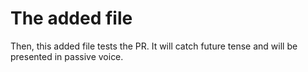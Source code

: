 # The added file

Then, this added file tests the  PR. It will catch future tense and will be presented in passive voice.
